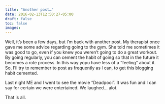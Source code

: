 ```yaml
---
title: "Another post…"
date: 2016-02-13T12:50:27-05:00
draft: false
toc: false
images: 
---
```

Well, it’s been a few days, but I’m back with another post. My therapist once gave me some advice regarding going to the gym. She told me sometimes it was good to go, even if you knew you weren’t going to do a great workout. By going regularly, you can cement the habit of going so that in the future it becomes a rote process. In this way yopu have less of a “feeling” about it. So, I’ll try to remember to post as frequently as I can, to get this blogging habit cemented.

Last night ME and I went to see the movie “Deadpool”. It was fun and I can say for certain we were entertained. We laughed… alot.

That is all.
